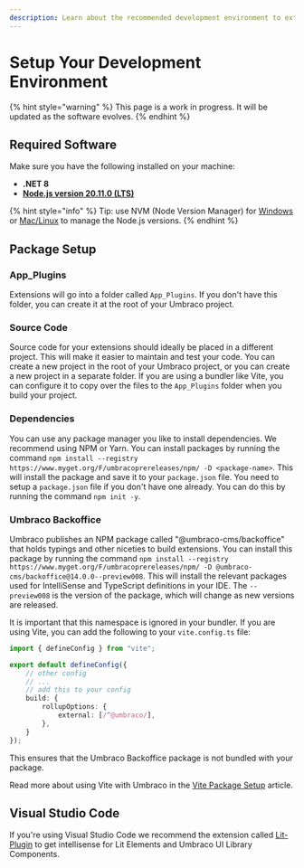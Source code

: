 ```yaml
---
description: Learn about the recommended development environment to extend Umbraco.
---
```


# Setup Your Development Environment

{% hint style="warning" %}
This page is a work in progress. It will be updated as the software evolves.
{% endhint %}

## Required Software

Make sure you have the following installed on your machine:

* **.NET 8**
* [**Node.js version 20.11.0 (LTS)**](https://nodejs.org/en/download/)

{% hint style="info" %}
Tip: use NVM (Node Version Manager) for [Windows](https://github.com/coreybutler/nvm-windows) or [Mac/Linux](https://github.com/nvm-sh/nvm) to manage the Node.js versions.
{% endhint %}

## Package Setup

### App\_Plugins

Extensions will go into a folder called `App_Plugins`. If you don't have this folder, you can create it at the root of your Umbraco project.

### Source Code

Source code for your extensions should ideally be placed in a different project. This will make it easier to maintain and test your code. You can create a new project in the root of your Umbraco project, or you can create a new project in a separate folder. If you are using a bundler like Vite, you can configure it to copy over the files to the `App_Plugins` folder when you build your project.

### Dependencies

You can use any package manager you like to install dependencies. We recommend using NPM or Yarn. You can install packages by running the command `npm install --registry https://www.myget.org/F/umbracoprereleases/npm/ -D <package-name>`. This will install the package and save it to your `package.json` file. You need to setup a `package.json` file if you don't have one already. You can do this by running the command `npm init -y`.

### Umbraco Backoffice

Umbraco publishes an NPM package called "@umbraco-cms/backoffice" that holds typings and other niceties to build extensions. You can install this package by running the command `npm install --registry https://www.myget.org/F/umbracoprereleases/npm/ -D @umbraco-cms/backoffice@14.0.0--preview008`. This will install the relevant packages used for IntelliSense and TypeScript definitions in your IDE. The `--preview008` is the version of the package, which will change as new versions are released.

It is important that this namespace is ignored in your bundler. If you are using Vite, you can add the following to your `vite.config.ts` file:

```ts
import { defineConfig } from "vite";

export default defineConfig({
    // other config
    // ...
    // add this to your config
    build: {
        rollupOptions: {
            external: [/^@umbraco/],
        },
    }
});
```

This ensures that the Umbraco Backoffice package is not bundled with your package.

Read more about using Vite with Umbraco in the [Vite Package Setup](vite-package-setup.md) article.

## Visual Studio Code

If you're using Visual Studio Code we recommend the extension called [Lit-Plugin](https://marketplace.visualstudio.com/items?itemName=runem.lit-plugin) to get intellisense for Lit Elements and Umbraco UI Library Components.
